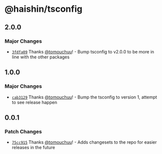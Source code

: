 # @haishin/tsconfig

## 2.0.0

### Major Changes

- [`3fdfa09`](https://github.com/tomouchuu/haishin/commit/3fdfa094d5d305ea40255fd6112e35418db605c4) Thanks [@tomouchuu](https://github.com/tomouchuu)! - Bump tsconfig to v2.0.0 to be more in line with the other packages

## 1.0.0

### Major Changes

- [`cab3129`](https://github.com/tomouchuu/haishin/commit/cab31294cd800d35f69a353eb12403b506e3df85) Thanks [@tomouchuu](https://github.com/tomouchuu)! - Bump the tsconfig to version 1, attempt to see release happen

## 0.0.1

### Patch Changes

- [`75cc915`](https://github.com/tomouchuu/haishin/commit/75cc9157c32e348055223c831004db903bba5a6f) Thanks [@tomouchuu](https://github.com/tomouchuu)! - Adds changesets to the repo for easier releases in the future
